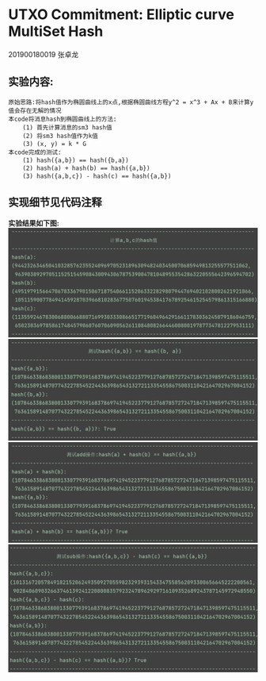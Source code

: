 # UTXO Commitment: Elliptic curve MultiSet Hash

201900180019 张卓龙


## 实验内容:
    原始思路:将hash值作为椭圆曲线上的x点,根据椭圆曲线方程y^2 = x^3 + Ax + B来计算y值会存在无解的情况                
    本code将消息hash到椭圆曲线上的方法:              
        (1) 首先计算消息的sm3 hash值             
        (2) 将sm3 hash值作为k值              
        (3) (x, y) = k * G             
    本code完成的测试:           
        (1) hash({a,b}) == hash({b,a})             
        (2) hash(a) + hash(b) == hash({a,b})              
        (3) hash({a,b,c}) - hash(c) == hash({a,b})               
                          
         
## 实现细节见代码注释      

**实验结果如下图:**                
![result1](https://github.com/Zhang-SDU/cst-project/blob/main/SM2/ECMH/result1.png)
![result2](https://github.com/Zhang-SDU/cst-project/blob/main/SM2/ECMH/result2.png)
![result3](https://github.com/Zhang-SDU/cst-project/blob/main/SM2/ECMH/result3.png)
![result4](https://github.com/Zhang-SDU/cst-project/blob/main/SM2/ECMH/result4.png)
